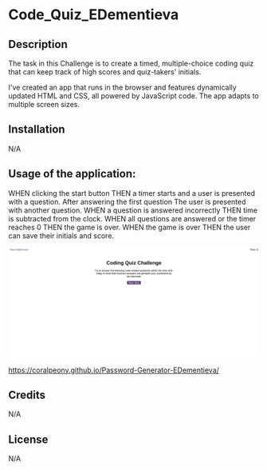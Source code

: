 # Code_Quiz_EDementieva

## Description

The task in this Challenge is to create a timed, multiple-choice coding quiz that can keep track of high scores and quiz-takers' initials.

I've created an app that runs in the browser and features dynamically updated HTML and CSS, all powered by JavaScript code. The app adapts to multiple screen sizes.

## Installation

N/A

## Usage of the application:

WHEN clicking the start button
THEN a timer starts and a user is presented with a question.
After answering the first question
The user is presented with another question.
WHEN a question is answered incorrectly
THEN time is subtracted from the clock.
WHEN all questions are answered or the timer reaches 0
THEN the game is over.
WHEN the game is over
THEN the user can save their initials and score.

![Code-Quiz](./images/screenshot.png)

https://coralpeony.github.io/Password-Generator-EDementieva/

## Credits

N/A

## License

N/A

